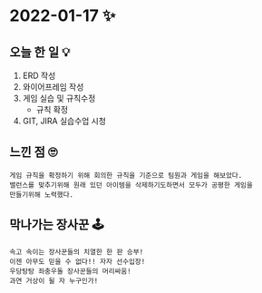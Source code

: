 # 2022-01-17 ✨

## 오늘 한 일 💡

1. ERD 작성
2. 와이어프레임 작성
3. 게임 실습 및 규칙수정
	+ 규칙 확정
4. GIT, JIRA 실습수업 시청

## 느낀 점 🙄

```
게임 규칙을 확정하기 위해 회의한 규칙을 기준으로 팀원과 게임을 해보았다.  
밸런스를 맞추기위해 원래 있던 아이템을 삭제하기도하면서 모두가 공평한 게임을  
만들기위해 노력했다. 
```

## 막나가는 장사꾼 🕹

```
속고 속이는 장사꾼들의 치열한 한 판 승부!
이젠 아무도 믿을 수 없다!! 자자 선수입장!
우당탕탕 좌충우돌 장사꾼들의 머리싸움!
과연 거상이 될 자 누구인가!
```
